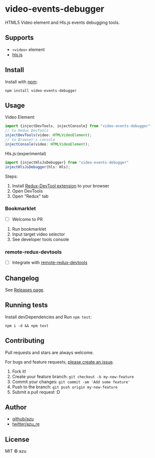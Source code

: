 # video-events-debugger

HTML5 Video element and Hls.js events debugging tools.

## Supports

- `<video>` element
- [hls.js](https://github.com/video-dev/hls.js "hls.js")

## Install

Install with [npm](https://www.npmjs.com/):

    npm install video-events-debugger

## Usage


Video Element:

```js
import {injectDevTools, injectConsole} from "video-events-debugger"
// to Redux DevTools
injectDevTools(video: HTMLVideoElement);
// to Browser's console
injectConsole(video: HTMLVideoElement);
```

Hls.js:(experimental)

```js
import {injectHlsJsDebugger} from "video-events-debugger"
injectHlsJsDebugger(hls: Hls);
```

Steps:

1. Install [Redux-DevTool extension](https://github.com/zalmoxisus/redux-devtools-extension) to your browser
2. Open DevTools
3. Open "Redux" tab

### Bookmarklet

- [ ] Welcome to PR

1. Run bookmarklet
2. Input target video selector
3. See developer tools console

### remote-redux-devtools

- [ ] Integrate with [remote-redux-devtools](https://github.com/zalmoxisus/remote-redux-devtools "remote-redux-devtools")

## Changelog

See [Releases page](https://github.com/azu/video-events-debugger/releases).

## Running tests

Install devDependencies and Run `npm test`:

    npm i -d && npm test

## Contributing

Pull requests and stars are always welcome.

For bugs and feature requests, [please create an issue](https://github.com/azu/video-events-debugger/issues).

1. Fork it!
2. Create your feature branch: `git checkout -b my-new-feature`
3. Commit your changes: `git commit -am 'Add some feature'`
4. Push to the branch: `git push origin my-new-feature`
5. Submit a pull request :D

## Author

- [github/azu](https://github.com/azu)
- [twitter/azu_re](https://twitter.com/azu_re)

## License

MIT © azu
